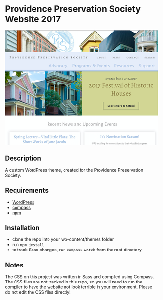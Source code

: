 # Providence Preservation Society Website 2017

![Screenshot of Website](screenshot.png)


## Description
A custom WordPress theme, created for the Providence Preservation Society.


## Requirements

- [WordPress](https://wordpress.org/)
- [compass](http://compass-style.org/install/)
- [npm](https://www.npmjs.com/)

## Installation
- clone the repo into your wp-content/themes folder
- run `npm install`
- to track Sass changes, run `compass watch` from the root directory

## Notes

The CSS on this project was written in Sass and compiled using Compass. The CSS files are not tracked in this repo, so you will need to run the compiler to have the website not look terrible in your environment. Please do not edit the CSS files directly!